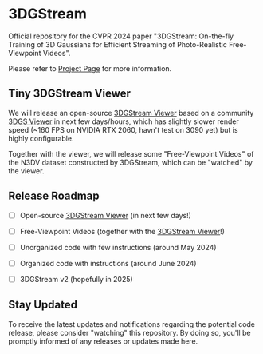 # 3DGStream

Official repository for the CVPR 2024 paper "3DGStream: On-the-fly Training of 3D Gaussians for Efficient Streaming of Photo-Realistic Free-Viewpoint Videos".

Please refer to [Project Page](https://sjojok.github.io/3dgstream) for more information.

## Tiny 3DGStream Viewer

We will release an open-source [3DGStream Viewer](https://github.com/SJoJoK/3DGStreamViewer) based on a community [3DGS Viewer](https://github.com/limacv/GaussianSplattingViewer) in next few days/hours, which has slightly slower render speed (~160 FPS on NVIDIA RTX 2060, havn't test on 3090 yet) but is highly configurable.

Together with the viewer, we will release some "Free-Viewpoint Videos" of the N3DV dataset constructed by 3DGStream, which can be "watched" by the viewer.

## Release Roadmap

- [ ] Open-source [3DGStream Viewer](https://github.com/SJoJoK/3DGStreamViewer) (in next few days!)

- [ ] Free-Viewpoint Videos (together with the [3DGStream Viewer](https://github.com/SJoJoK/3DGStreamViewer)!)
      
- [ ] Unorganized code with few instructions (around May 2024)

- [ ] Organized code with instructions (around June 2024)

- [ ] 3DGStream v2 (hopefully in 2025)
      
## Stay Updated

To receive the latest updates and notifications regarding the potential code release, please consider "watching" this repository. By doing so, you'll be promptly informed of any releases or updates made here.
